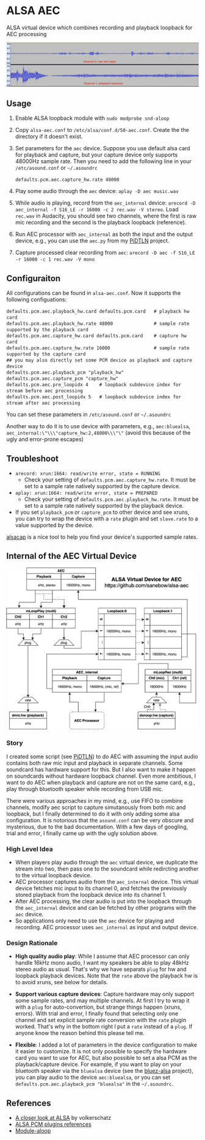 # ALSA AEC
ALSA virtual device which combines recording and playback loopback for AEC processing

![effect](images/channels.png)

## Usage

1. Enable ALSA loopback module with `sudo modprobe snd-aloop`

2. Copy `alsa-aec.conf` to `/etc/alsa/conf.d/50-aec.conf`. Create the the directory if it doesn't exist.

3. Set parameters for the `aec` device. Suppose you use default alsa card for playback and capture, but your capture device only supports 48000Hz sample rate. Then you need to add the following line in your `/etc/asound.conf` or `~/.asoundrc`

   ```
   defaults.pcm.aec.capture_hw.rate 48000
   ```

3. Play some audio through the `aec` device: `aplay -D aec music.wav`
4. While audio is playing, record from the `aec_internal` device: `arecord -D aec_internal -f S16_LE -r 16000 -c 2 rec.wav -V stereo`. Load `rec.wav` in Audacity, you should see two channels, where the first is raw mic recording and the second is the playback loopback (reference).
5. Run AEC processor with `aec_internal` as both the input and the output device, e.g., you can use the `aec.py` from my [PiDTLN](https://github.com/SaneBow/PiDTLN) project.
6. Capture processed clear recording from `aec`: `arecord -D aec -f S16_LE -r 16000 -c 1 rec.wav -V mono`

## Configuraiton

All configurations can be found in `alsa-aec.conf`. Now it supports the following configuations:

```
defaults.pcm.aec.playback_hw.card defaults.pcm.card   # playback hw card 
defaults.pcm.aec.playback_hw.rate 48000               # sample rate supported by the playback card
defaults.pcm.aec.capture_hw.card defaults.pcm.card    # capture hw card
defaults.pcm.aec.capture_hw.rate 16000                # sample rate supported by the capture card
## you may also directly set some PCM device as playback and capture device
defaults.pcm.aec.playback_pcm "playback_hw"      
defaults.pcm.aec.capture_pcm "capture_hw"             
defaults.pcm.aec.pre_loopidx 4    # loopback subdevice index for stream before aec processing
defaults.pcm.aec.post_loopidx 5   # loopback subdevice index for stream after aec processing
```

You can set these parameters in `/etc/asound.conf` or `~/.asoundrc`

Another way to do it is to use device with parameters, e.g., `aec:bluealsa`, `aec_internal:\"\\\"capture_hw:2,48000\\\"\"`  (avoid this because of the ugly and error-prone escapes)

## Troubleshoot

* `arecord: xrun:1664: read/write error, state = RUNNING`
  * Check your setting of `defaults.pcm.aec.capture_hw.rate`. It must be set to a sample rate natively supported by the capture device. 
* `aplay: xrun:1664: read/write error, state = PREPARED`
  * Check your setting of `defaults.pcm.aec.playback_hw.rate`. It must be set to a sample rate natively supported by the playback device.
* If you set `playback_pcm` or `capture_pcm` to other device and see xruns, you can try to wrap the device with a `rate` plugin and set `slave.rate` to a value supported by the device.

[alsacap](https://www.volkerschatz.com/noise/alsa.html#alsacap) is a nice tool to help you find your device's supported sample rates.

## Internal of the AEC Virtual Device

![workflow](images/workflow.png)

### Story

I created some script (see [PiDTLN](https://github.com/SaneBow/PiDTLN)) to do AEC with assuming the input audio contains both raw mic input and playback in separate channels. Some soundcard has hardware support for this. But I also want to make it happen on soundcards without hardware loopback channel. Even more ambitious, I want to do AEC when playback and capture are not on the same card, e.g., play through bluetooth speaker while recording from USB mic.

There were various approaches in my mind, e.g., use FIFO to combine channels, modify aec script to capture simutanously from both mic and loopback, but I finally determined to do it with only adding some alsa configuration. It is notorious that the `asound.conf` can be very obscure and mysterious, due to the bad documentation. With a few days of googling, trial and error, I finally came up with the ugly solution above.

### High Level Idea

* When players play audio through the `aec` virtual device, we duplicate the stream into two, then pass one to the soundcard while redircting another to the virtual loopback device.
* AEC processor captures audio from the `aec_internal` device. This virtual device fetches mic input to its channel 0, and fetches the previously stored playback from the loopback device into its channel 1.
* After AEC processing, the clear audio is put into the loopback through the `aec_internal` device and can be fetched by other programs with the `aec` device.
* So applications only need to use the `aec` device for playing and recording. AEC processor uses `aec_internal` as input and output device.

### Design Rationale

* **High quality audio play**: While I assume that AEC processor can only handle 16kHz mono audio,  I want my speakers be able to play 48kHz stereo audio as usual.  That's why we have separats `plug` for hw and loopback playback devices. Note that the `rate`  above the playback hw is to avoid xruns, see below for details.

* **Support various capture devices**: Capture hardware may only support some sample rates, and may multiple channels. At first I try to wrap it with a `plug` for auto-convertion, but strange things happen (xruns, errors). With trial and error, I finally found that selecting only one channel and set explicit sample rate conversion with the `rate` plugin worked. That's why in the bottom right I put a `rate` instead of a `plug`. If anyone know the reason behind this please tell me.

* **Flexible**: I added a lot of parameters in the device configuration to make it easier to customize. It is not only possible to specify the hardware card you want to use for AEC, but also possible to set a alsa PCM as the playback/capture device. For example, if you want to play on your bluetooth speaker via the `bluealsa` device (see the [bluez-alsa](https://github.com/Arkq/bluez-alsa) project), you can play audio to the device `aec:bluealsa`, or you can set `defaults.pcm.aec.playback_pcm "bluealsa"` in the `~/.asoundrc`.


## References

* [A closer look at ALSA](https://www.volkerschatz.com/noise/alsa.html#alsacap) by volkerschatz
* [ALSA PCM plugins references](https://www.alsa-project.org/alsa-doc/alsa-lib/pcm_plugins.html)
* [Module-aloop](https://www.alsa-project.org/wiki/Matrix:Module-aloop)